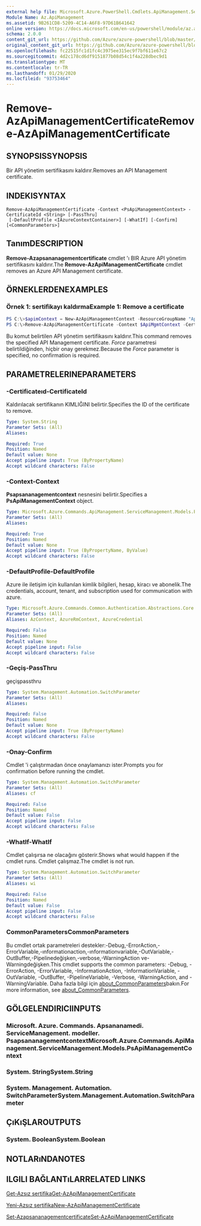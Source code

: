 ```yaml
---
external help file: Microsoft.Azure.PowerShell.Cmdlets.ApiManagement.ServiceManagement.dll-Help.xml
Module Name: Az.ApiManagement
ms.assetid: 9B261CD8-5209-4C14-A6F8-97D61B641642
online version: https://docs.microsoft.com/en-us/powershell/module/az.apimanagement/remove-azapimanagementcertificate
schema: 2.0.0
content_git_url: https://github.com/Azure/azure-powershell/blob/master/src/ApiManagement/ApiManagement/help/Remove-AzApiManagementCertificate.md
original_content_git_url: https://github.com/Azure/azure-powershell/blob/master/src/ApiManagement/ApiManagement/help/Remove-AzApiManagementCertificate.md
ms.openlocfilehash: fc22515fc1d1fc4c3975ee315ec9f7bf611e67c2
ms.sourcegitcommit: 4d2c178cd6df9151877b08d54c1f4a228dbec9d1
ms.translationtype: MT
ms.contentlocale: tr-TR
ms.lasthandoff: 01/29/2020
ms.locfileid: "93753464"
---
```

# <span data-ttu-id="2e86e-101">Remove-AzApiManagementCertificate</span><span class="sxs-lookup"><span data-stu-id="2e86e-101">Remove-AzApiManagementCertificate</span></span>

## <span data-ttu-id="2e86e-102">SYNOPSIS</span><span class="sxs-lookup"><span data-stu-id="2e86e-102">SYNOPSIS</span></span>
<span data-ttu-id="2e86e-103">Bir API yönetim sertifikasını kaldırır.</span><span class="sxs-lookup"><span data-stu-id="2e86e-103">Removes an API Management certificate.</span></span>

## <span data-ttu-id="2e86e-104">INDEKI</span><span class="sxs-lookup"><span data-stu-id="2e86e-104">SYNTAX</span></span>

```
Remove-AzApiManagementCertificate -Context <PsApiManagementContext> -CertificateId <String> [-PassThru]
 [-DefaultProfile <IAzureContextContainer>] [-WhatIf] [-Confirm] [<CommonParameters>]
```

## <span data-ttu-id="2e86e-105">Tanım</span><span class="sxs-lookup"><span data-stu-id="2e86e-105">DESCRIPTION</span></span>
<span data-ttu-id="2e86e-106">**Remove-Azapsananagementcertificate** cmdlet 'ı BIR Azure API yönetim sertifikasını kaldırır.</span><span class="sxs-lookup"><span data-stu-id="2e86e-106">The **Remove-AzApiManagementCertificate** cmdlet removes an Azure API Management certificate.</span></span>

## <span data-ttu-id="2e86e-107">ÖRNEKLERDEN</span><span class="sxs-lookup"><span data-stu-id="2e86e-107">EXAMPLES</span></span>

### <span data-ttu-id="2e86e-108">Örnek 1: sertifikayı kaldırma</span><span class="sxs-lookup"><span data-stu-id="2e86e-108">Example 1: Remove a certificate</span></span>
```powershell
PS C:\>$apimContext = New-AzApiManagementContext -ResourceGroupName "Api-Default-WestUS" -ServiceName "contoso"
PS C:\>Remove-AzApiManagementCertificate -Context $ApiMgmtContext -CertificateId "0123456789" -Force
```

<span data-ttu-id="2e86e-109">Bu komut belirtilen API yönetim sertifikasını kaldırır.</span><span class="sxs-lookup"><span data-stu-id="2e86e-109">This command removes the specified API Management certificate.</span></span>
<span data-ttu-id="2e86e-110">*Force* parametresi belirtildiğinden, hiçbir onay gerekmez.</span><span class="sxs-lookup"><span data-stu-id="2e86e-110">Because the *Force* parameter is specified, no confirmation is required.</span></span>

## <span data-ttu-id="2e86e-111">PARAMETRELERINE</span><span class="sxs-lookup"><span data-stu-id="2e86e-111">PARAMETERS</span></span>

### <span data-ttu-id="2e86e-112">-Certificateıd</span><span class="sxs-lookup"><span data-stu-id="2e86e-112">-CertificateId</span></span>
<span data-ttu-id="2e86e-113">Kaldırılacak sertifikanın KIMLIĞINI belirtir.</span><span class="sxs-lookup"><span data-stu-id="2e86e-113">Specifies the ID of the certificate to remove.</span></span>

```yaml
Type: System.String
Parameter Sets: (All)
Aliases:

Required: True
Position: Named
Default value: None
Accept pipeline input: True (ByPropertyName)
Accept wildcard characters: False
```

### <span data-ttu-id="2e86e-114">-Context</span><span class="sxs-lookup"><span data-stu-id="2e86e-114">-Context</span></span>
<span data-ttu-id="2e86e-115">**Psapsananagementcontext** nesnesini belirtir.</span><span class="sxs-lookup"><span data-stu-id="2e86e-115">Specifies a **PsApiManagementContext** object.</span></span>

```yaml
Type: Microsoft.Azure.Commands.ApiManagement.ServiceManagement.Models.PsApiManagementContext
Parameter Sets: (All)
Aliases:

Required: True
Position: Named
Default value: None
Accept pipeline input: True (ByPropertyName, ByValue)
Accept wildcard characters: False
```

### <span data-ttu-id="2e86e-116">-DefaultProfile</span><span class="sxs-lookup"><span data-stu-id="2e86e-116">-DefaultProfile</span></span>
<span data-ttu-id="2e86e-117">Azure ile iletişim için kullanılan kimlik bilgileri, hesap, kiracı ve abonelik.</span><span class="sxs-lookup"><span data-stu-id="2e86e-117">The credentials, account, tenant, and subscription used for communication with azure.</span></span>

```yaml
Type: Microsoft.Azure.Commands.Common.Authentication.Abstractions.Core.IAzureContextContainer
Parameter Sets: (All)
Aliases: AzContext, AzureRmContext, AzureCredential

Required: False
Position: Named
Default value: None
Accept pipeline input: False
Accept wildcard characters: False
```

### <span data-ttu-id="2e86e-118">-Geçiş</span><span class="sxs-lookup"><span data-stu-id="2e86e-118">-PassThru</span></span>
<span data-ttu-id="2e86e-119">geçiş</span><span class="sxs-lookup"><span data-stu-id="2e86e-119">passthru</span></span>

```yaml
Type: System.Management.Automation.SwitchParameter
Parameter Sets: (All)
Aliases:

Required: False
Position: Named
Default value: None
Accept pipeline input: True (ByPropertyName)
Accept wildcard characters: False
```

### <span data-ttu-id="2e86e-120">-Onay</span><span class="sxs-lookup"><span data-stu-id="2e86e-120">-Confirm</span></span>
<span data-ttu-id="2e86e-121">Cmdlet 'i çalıştırmadan önce onaylamanızı ister.</span><span class="sxs-lookup"><span data-stu-id="2e86e-121">Prompts you for confirmation before running the cmdlet.</span></span>

```yaml
Type: System.Management.Automation.SwitchParameter
Parameter Sets: (All)
Aliases: cf

Required: False
Position: Named
Default value: False
Accept pipeline input: False
Accept wildcard characters: False
```

### <span data-ttu-id="2e86e-122">-WhatIf</span><span class="sxs-lookup"><span data-stu-id="2e86e-122">-WhatIf</span></span>
<span data-ttu-id="2e86e-123">Cmdlet çalışırsa ne olacağını gösterir.</span><span class="sxs-lookup"><span data-stu-id="2e86e-123">Shows what would happen if the cmdlet runs.</span></span>
<span data-ttu-id="2e86e-124">Cmdlet çalışmaz.</span><span class="sxs-lookup"><span data-stu-id="2e86e-124">The cmdlet is not run.</span></span>

```yaml
Type: System.Management.Automation.SwitchParameter
Parameter Sets: (All)
Aliases: wi

Required: False
Position: Named
Default value: False
Accept pipeline input: False
Accept wildcard characters: False
```

### <span data-ttu-id="2e86e-125">CommonParameters</span><span class="sxs-lookup"><span data-stu-id="2e86e-125">CommonParameters</span></span>
<span data-ttu-id="2e86e-126">Bu cmdlet ortak parametreleri destekler:-Debug,-ErrorAction,-ErrorVariable,-ınformationaction,-ınformationvariable,-OutVariable,-OutBuffer,-Pipelinedeğişken,-verbose,-WarningAction ve-Warningdeğişken.</span><span class="sxs-lookup"><span data-stu-id="2e86e-126">This cmdlet supports the common parameters: -Debug, -ErrorAction, -ErrorVariable, -InformationAction, -InformationVariable, -OutVariable, -OutBuffer, -PipelineVariable, -Verbose, -WarningAction, and -WarningVariable.</span></span> <span data-ttu-id="2e86e-127">Daha fazla bilgi için [about_CommonParameters](https://go.microsoft.com/fwlink/?LinkID=113216)bakın.</span><span class="sxs-lookup"><span data-stu-id="2e86e-127">For more information, see [about_CommonParameters](https://go.microsoft.com/fwlink/?LinkID=113216).</span></span>

## <span data-ttu-id="2e86e-128">GÖLGELENDIRICI</span><span class="sxs-lookup"><span data-stu-id="2e86e-128">INPUTS</span></span>

### <span data-ttu-id="2e86e-129">Microsoft. Azure. Commands. Apsananamedi. ServiceManagement. modeller. Psapsananagementcontext</span><span class="sxs-lookup"><span data-stu-id="2e86e-129">Microsoft.Azure.Commands.ApiManagement.ServiceManagement.Models.PsApiManagementContext</span></span>

### <span data-ttu-id="2e86e-130">System. String</span><span class="sxs-lookup"><span data-stu-id="2e86e-130">System.String</span></span>

### <span data-ttu-id="2e86e-131">System. Management. Automation. SwitchParameter</span><span class="sxs-lookup"><span data-stu-id="2e86e-131">System.Management.Automation.SwitchParameter</span></span>

## <span data-ttu-id="2e86e-132">ÇıKıŞLAR</span><span class="sxs-lookup"><span data-stu-id="2e86e-132">OUTPUTS</span></span>

### <span data-ttu-id="2e86e-133">System. Boolean</span><span class="sxs-lookup"><span data-stu-id="2e86e-133">System.Boolean</span></span>

## <span data-ttu-id="2e86e-134">NOTLARıNDA</span><span class="sxs-lookup"><span data-stu-id="2e86e-134">NOTES</span></span>

## <span data-ttu-id="2e86e-135">ILGILI BAĞLANTıLAR</span><span class="sxs-lookup"><span data-stu-id="2e86e-135">RELATED LINKS</span></span>

[<span data-ttu-id="2e86e-136">Get-Azsız sertifika</span><span class="sxs-lookup"><span data-stu-id="2e86e-136">Get-AzApiManagementCertificate</span></span>](./Get-AzApiManagementCertificate.md)

[<span data-ttu-id="2e86e-137">Yeni-Azsız sertifika</span><span class="sxs-lookup"><span data-stu-id="2e86e-137">New-AzApiManagementCertificate</span></span>](./New-AzApiManagementCertificate.md)

[<span data-ttu-id="2e86e-138">Set-Azapsananagementcertificate</span><span class="sxs-lookup"><span data-stu-id="2e86e-138">Set-AzApiManagementCertificate</span></span>](./Set-AzApiManagementCertificate.md)


